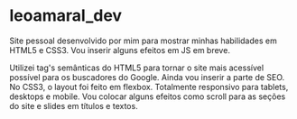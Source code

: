 # leoamaral_dev
Site pessoal desenvolvido por mim para mostrar minhas habilidades em HTML5 e CSS3. Vou inserir alguns efeitos em JS em breve.

Utilizei tag's semânticas do HTML5 para tornar o site mais acessível possível para os buscadores do Google. Ainda vou inserir a parte de SEO.
No CSS3, o layout foi feito em flexbox. Totalmente responsivo para tablets, desktops e mobile.
Vou colocar alguns efeitos como scroll para as seções do site e slides em títulos e textos.
